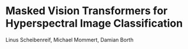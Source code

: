 # Masked Vision Transformers for Hyperspectral Image Classification

Linus Scheibenreif, Michael Mommert, Damian Borth
